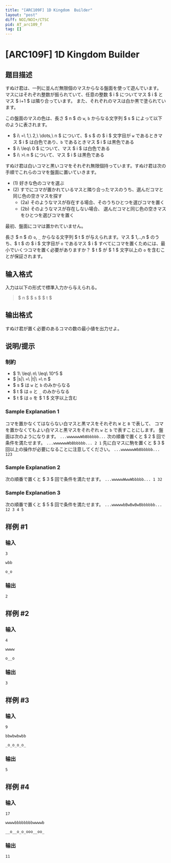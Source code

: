 ```yaml
---
title: "[ARC109F] 1D Kingdom  Builder"
layout: "post"
diff: NOI/NOI+/CTSC
pid: AT_arc109_f
tag: []
---
```


# [ARC109F] 1D Kingdom  Builder

## 题目描述

[problemUrl]: https://atcoder.jp/contests/arc109/tasks/arc109_f

すぬけ君は、一列に並んだ無限個のマスからなる盤面を使って遊んでいます。 マスにはそれぞれ整数が振られていて、任意の整数 $ i $ についてマス $ i $ と マス $ i+1 $ は隣り合っています。 また、それぞれのマスは白か黒で塗られています。

この盤面のマスの色は、長さ $ n $ の `w`, `b` からなる文字列 $ s $ によって以下のように表されます。

- $ i\ =\ 1,\ 2,\ \dots,\ n $ について、$ s $ の $ i $ 文字目が `w` であるときマス $ i $ は白色であり、`b` であるときマス $ i $ は黒色である
- $ i\ \leq\ 0 $ について、マス $ i $ は白色である
- $ i\ >\ n $ について、マス $ i $ は黒色である

すぬけ君は白いコマと黒いコマをそれぞれ無限個持っています。すぬけ君は次の手順でこれらのコマを盤面に置いていきます。

- (1) 好きな色のコマを選ぶ
- (2) すでにコマが置かれているマスと隣り合ったマスのうち、選んだコマと同じ色の空きマスを探す
  - (2a) そのようなマスが存在する場合、そのうちひとつを選びコマを置く
  - (2b) そのようなマスが存在しない場合、 選んだコマと同じ色の空きマスをひとつを選びコマを置く

最初、盤面にコマは置かれていません。

長さ $ n $ の `o`, `_` からなる文字列 $ t $ が与えられます。マス $ 1,..,n $ のうち、$ t $ の $ i $ 文字目が `o` であるマス $ i $ すべてにコマを置くためには、最小でいくつコマを置く必要がありますか？ $ t $ が $ 1 $ 文字以上の `o` を含むことが保証されます。

## 输入格式

入力は以下の形式で標準入力から与えられる。

> $ n $ $ s $ $ t $

## 输出格式

すぬけ君が置く必要のあるコマの数の最小値を出力せよ。

## 说明/提示

### 制約

- $ 1\ \leq\ n\ \leq\ 10^5 $
- $ |s|\ =\ |t|\ =\ n $
- $ s $ は `w` と `b` のみからなる
- $ t $ は `o` と `_` のみからなる
- $ t $ は `o` を $ 1 $ 文字以上含む

### Sample Explanation 1

コマを置かなくてはならない白マスと黒マスをそれぞれ `W` と `B` で表して、 コマを置かなくてもよい白マスと黒マスをそれぞれ `w` と `b` で表すことにします。 盤面は次のようになります。 ``` ...wwwwwwWbBbbbbb... ``` 次の順番で置くと $ 2 $ 回で条件を満たせます。 ``` ...wwwwwwWbBbbbbb... 2 1 ``` 先に白マスに駒を置くと $ 3 $ 回以上の操作が必要になることに注意してください。 ``` ...wwwwwwWbBbbbbb... 123 ```

### Sample Explanation 2

次の順番で置くと $ 3 $ 回で条件を満たせます。 ``` ...wwwwwWwwWbbbbb... 1 32 ```

### Sample Explanation 3

次の順番で置くと $ 5 $ 回で条件を満たせます。 ``` ...wwwwwbBwBwBwBbbbbbb... 12 3 4 5 ```

## 样例 #1

### 输入

```
3
wbb
o_o
```

### 输出

```
2
```

## 样例 #2

### 输入

```
4
wwww
o__o
```

### 输出

```
3
```

## 样例 #3

### 输入

```
9
bbwbwbwbb
_o_o_o_o_
```

### 输出

```
5
```

## 样例 #4

### 输入

```
17
wwwwbbbbbbbbwwwwb
__o__o_o_ooo__oo_
```

### 输出

```
11
```

